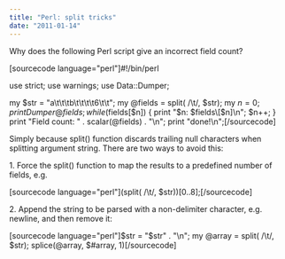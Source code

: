 ```yaml
---
title: "Perl: split tricks"
date: "2011-01-14"
---
```


Why does the following Perl script give an incorrect field count?

\[sourcecode language="perl"\]#!/bin/perl

use strict; use warnings; use Data::Dumper;

my $str = "a\\t\\t\\tb\\t\\t\\t\\t6\\t\\t"; my @fields = split( /\\t/, $str); my $n = 0; print Dumper @fields; while ($fields\[$n\]) { print "$n: $fields\[$n\]\\n"; $n++; } print "Field count: " . scalar(@fields) . "\\n"; print "done!\\n";\[/sourcecode\]

Simply because split() function discards trailing null characters when splitting argument string. There are two ways to avoid this:

1\. Force the split() function to map the results to a predefined number of fields, e.g.

\[sourcecode language="perl"\](split( /\\t/, $str))\[0..8\];\[/sourcecode\]

2\. Append the string to be parsed with a non-delimiter character, e.g. newline, and then remove it:

\[sourcecode language="perl"\]$str = "$str" . "\\n"; my @array = split( /\\t/, $str); splice(@array, $#array, 1)\[/sourcecode\]
